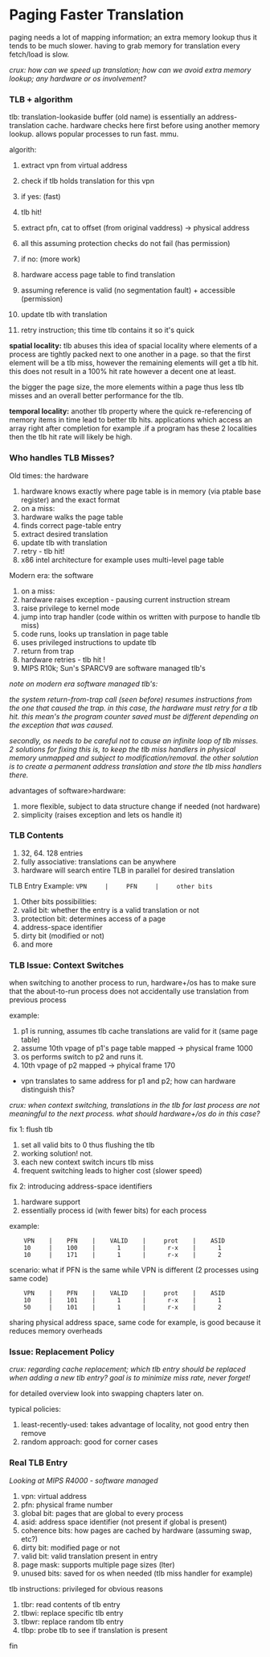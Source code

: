 # Paging Faster Translation

paging needs a lot of mapping information; an extra memory lookup thus it tends to
be much slower. having to grab memory for translation every fetch/load is slow.

*crux: how can we speed up translation; how can we avoid extra memory lookup; any
hardware or os involvement?*

### TLB + algorithm
tlb: translation-lookaside buffer (old name) is essentially an address-translation
cache. hardware checks here first before using another memory lookup. allows popular
processes to run fast. mmu.

algorith:
1. extract vpn from virtual address
1. check if tlb holds translation for this vpn

1. if yes: (fast)
 1. tlb hit!
 1. extract pfn, cat to offset (from original vaddress) -> physical address
 1. all this assuming protection checks do not fail (has permission)

1. if no: (more work)
 1. hardware access page table to find translation
 1. assuming reference is valid (no segmentation fault) + accessible (permission)
 1. update tlb with translation
 1. retry instruction; this time tlb contains it so it's quick

**spatial locality:** tlb abuses this idea of spacial locality where elements of a 
process are tightly packed next to one another in a page. so that the first element
will be a tlb miss, however the remaining elements will get a tlb hit. this does not
result in a 100% hit rate however a decent one at least. 

the bigger the page size, the more elements within a page thus less tlb misses and 
an overall better performance for the tlb.

**temporal locality:** another tlb property where the quick re-referencing of memory
items in time lead to better tlb hits. applications which access an array right after
completion for example .if a program has these 2 localities then the tlb hit rate 
will likely be high.

### Who handles TLB Misses?

Old  times: the hardware
1. hardware knows exactly where page table is in memory (via ptable base register)
   and the exact format
1. on a miss:
 1. hardware walks the page table
 1. finds correct page-table entry
 1. extract desired translation
 1. update tlb with translation
 1. retry - tlb hit!
1. x86 intel architecture for example uses multi-level page table

Modern era: the software
1. on a miss:
 1. hardware raises exception - pausing current instruction stream
 1. raise privilege to kernel mode
 1. jump into trap handler (code within os written with purpose to handle tlb miss)
 1. code runs, looks up translation in page table
 1. uses privileged instructions to update tlb
 1. return from trap
 1. hardware retries - tlb hit !
1. MIPS R10k; Sun's SPARCV9 are software managed tlb's


*note on modern era software managed tlb's:*

*the system return-from-trap call (seen before) resumes instructions from the
one that caused the trap. in this case, the hardware must retry for a tlb hit.
this mean's the program counter saved must be different depending on the 
exception that was caused.*

*secondly, os needs to be careful not to cause an infinite loop of tlb misses.
2 solutions for fixing this is, to keep the tlb miss handlers in physical memory
unmapped and subject to modification/removal. the other solution is to create
a permanent address translation and store the tlb miss handlers there.*

advantages of software\>hardware:
1. more flexible, subject to data structure change if needed (not hardware)
1. simplicity (raises exception and lets os handle it)

### TLB Contents

1. 32, 64. 128 entries
1. fully associative: translations can be anywhere
1. hardware will search entire TLB in parallel for desired translation

TLB Entry Example: `VPN     |     PFN     |     other bits`

1. Other bits possibilities:
 1. valid bit: whether the entry is a valid translation or not
 1. protection bit: determines access of a page
 1. address-space identifier
 1. dirty bit (modified or not)
 1. and more

### TLB Issue: Context Switches

when switching to another process to run, hardware+/os has to make sure that the
about-to-run process does not accidentally use translation from previous process

example:
1. p1 is running, assumes tlb cache translations are valid for it (same page table)
1. assume 10th vpage of p1's page table mapped -> physical frame 1000
1. os performs switch to p2 and runs it.
1. 10th vpage of p2 mapped -> phyical frame 170

*  vpn translates to same address for p1 and p2; how can hardware distinguish this?

*crux: when context switching, translations in the tlb for last process are not
meaningful to the next process. what should hardware+/os do in this case?*

fix 1: flush tlb
1. set all valid bits to 0 thus flushing the tlb
1. working solution! not.
 1. each new context switch incurs tlb miss
 1. frequent switching leads to higher cost (slower speed)

fix 2: introducing address-space identifiers
1. hardware support
1. essentially process id (with fewer bits) for each process

example:
```
	VPN    |    PFN    |    VALID    |     prot    |    ASID
	10     |    100    |      1      |      r-x    |      1
	10     |    171    |      1      |      r-x    |      2
```

scenario: what if PFN is the same while VPN is different (2 processes using same code)
```
	VPN    |    PFN    |    VALID    |     prot    |    ASID
	10     |    101    |      1      |      r-x    |      1
	50     |    101    |      1      |      r-x    |      2
```
sharing physical address space, same code for example, is good because it reduces
memory overheads

### Issue: Replacement Policy

*crux: regarding cache replacement; which tlb entry should be replaced when adding
a new tlb entry? goal is to minimize miss rate, never forget!*

for detailed overview look into swapping chapters later on.

typical policies:
1. least-recently-used: takes advantage of locality, not good entry then remove
1. random approach: good for corner cases

### Real TLB Entry

*Looking at MIPS R4000 - software managed*
1. vpn: virtual address
1. pfn: physical frame number
1. global bit: pages that are global to every process
1. asid: address space identifier (not present if global is present)
1. coherence bits: how pages are cached by hardware (assuming swap, etc?)
1. dirty bit: modified page or not
1. valid bit: valid translation present in entry
1. page mask: supports multiple page sizes (lter)
1. unused bits: saved for os when needed (tlb miss handler for example)

tlb instructions: privileged for obvious reasons
1. tlbr: read contents of tlb entry
1. tlbwi: replace specific tlb entry
1. tlbwr: replace random tlb entry
1. tlbp: probe tlb to see if translation is present

fin
